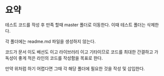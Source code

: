 # 요약

테스트 코드를 작성 후 만족 할때 master 폴더로 이동한다.
이때 테스트 폴더는 삭제한다.

각 폴더에는 readme.md 파일을 생성하지 않는다.

코드가 문서 이도 배선도 이고 라이브러리 이고 기타이므로 
코드를 최대한 간결하고 가독성이 좋게 적은 라인의 코드를 작성함을 목표로 한다.

만약 위처럼 하기 어렵다면 그때 각 해당 폴더에 필요한 것을 작성 및 삽입한다.


